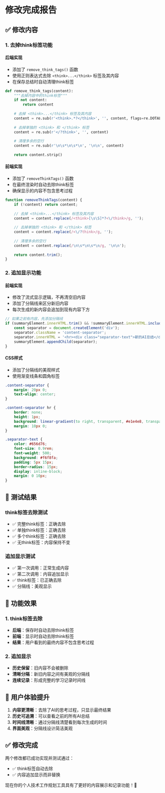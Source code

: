 # 修改完成报告

## ✅ 修改内容

### 1. 去掉think标签功能

#### 后端实现
- 添加了 `remove_think_tags()` 函数
- 使用正则表达式去除 `<think>...</think>` 标签及其内容
- 在保存总结时自动清理think标签

```python
def remove_think_tags(content):
    """去掉内容中的think标签"""
    if not content:
        return content
    
    # 去掉 <think>...</think> 标签及其内容
    content = re.sub(r'<think>.*?</think>', '', content, flags=re.DOTALL)
    
    # 去掉单独的 <think> 和 </think> 标签
    content = re.sub(r'</?think>', '', content)
    
    # 清理多余的空行
    content = re.sub(r'\n\s*\n\s*\n', '\n\n', content)
    
    return content.strip()
```

#### 前端实现
- 添加了 `removeThinkTags()` 函数
- 在最终渲染时自动去除think标签
- 确保显示的内容不包含思考过程

```javascript
function removeThinkTags(content) {
    if (!content) return content;
    
    // 去掉 <think>...</think> 标签及其内容
    content = content.replace(/<think>[\s\S]*?<\/think>/g, '');
    
    // 去掉单独的 <think> 和 </think> 标签
    content = content.replace(/<\/?think>/g, '');
    
    // 清理多余的空行
    content = content.replace(/\n\s*\n\s*\n/g, '\n\n');
    
    return content.trim();
}
```

### 2. 追加显示功能

#### 前端实现
- 修改了流式显示逻辑，不再清空旧内容
- 添加了分隔线来区分新旧内容
- 每次生成的新内容会追加到现有内容下方

```javascript
// 如果之前有内容，先添加分隔线
if (summaryElement.innerHTML.trim() && !summaryElement.innerHTML.includes('placeholder')) {
    const separator = document.createElement('div');
    separator.className = 'content-separator';
    separator.innerHTML = '<hr><div class="separator-text">新的AI总结</div><hr>';
    summaryElement.appendChild(separator);
}
```

#### CSS样式
- 添加了分隔线的美观样式
- 使用渐变线条和圆角标签

```css
.content-separator {
    margin: 20px 0;
    text-align: center;
}

.content-separator hr {
    border: none;
    height: 1px;
    background: linear-gradient(to right, transparent, #e1e4e8, transparent);
    margin: 10px 0;
}

.separator-text {
    color: #656d76;
    font-size: 0.9rem;
    font-weight: 500;
    background: #f6f8fa;
    padding: 5px 15px;
    border-radius: 15px;
    display: inline-block;
    margin: 0 10px;
}
```

## 🧪 测试结果

### think标签去除测试
- ✅ 完整think标签：正确去除
- ✅ 单独think标签：正确去除  
- ✅ 多个think标签：正确去除
- ✅ 无think标签：内容保持不变

### 追加显示测试
- ✅ 第一次调用：正常生成内容
- ✅ 第二次调用：内容追加显示
- ✅ think标签：已正确去除
- ✅ 分隔线：美观显示

## 🎯 功能效果

### 1. think标签去除
- **后端**：保存时自动去除think标签
- **前端**：显示时自动去除think标签
- **结果**：用户看到的最终内容不包含思考过程

### 2. 追加显示
- **历史保留**：旧内容不会被删除
- **清晰分隔**：新旧内容之间有美观的分隔线
- **连续记录**：形成完整的学习记录时间线

## 🚀 用户体验提升

1. **内容更清晰**：去除了AI的思考过程，只显示最终结果
2. **历史可追溯**：可以查看之前的所有AI总结
3. **时间线清晰**：通过分隔线清楚看到每次生成的时间
4. **界面美观**：分隔线设计简洁美观

## ✅ 修改完成

两个修改都已成功实现并测试通过：
- ✅ think标签自动去除
- ✅ 内容追加显示而非替换

现在你的个人技术工作规划工具具有了更好的内容展示和记录功能！🎉
